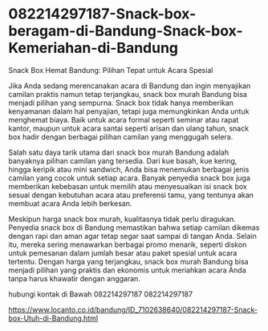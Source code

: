 # 082214297187-Snack-box-beragam-di-Bandung-Snack-box-Kemeriahan-di-Bandung
Snack Box Hemat Bandung: Pilihan Tepat untuk Acara Spesial

Jika Anda sedang merencanakan acara di Bandung dan ingin menyajikan camilan praktis namun tetap terjangkau, snack box murah Bandung bisa menjadi pilihan yang sempurna. Snack box tidak hanya memberikan kenyamanan dalam hal penyajian, tetapi juga memungkinkan Anda untuk menghemat biaya. Baik untuk acara formal seperti seminar atau rapat kantor, maupun untuk acara santai seperti arisan dan ulang tahun, snack box hadir dengan berbagai pilihan camilan yang menggugah selera.

Salah satu daya tarik utama dari snack box murah Bandung adalah banyaknya pilihan camilan yang tersedia. Dari kue basah, kue kering, hingga keripik atau mini sandwich, Anda bisa menemukan berbagai jenis camilan yang cocok untuk setiap acara. Banyak penyedia snack box juga memberikan kebebasan untuk memilih atau menyesuaikan isi snack box sesuai dengan kebutuhan acara atau preferensi tamu, yang tentunya akan membuat acara Anda lebih berkesan.

Meskipun harga snack box murah, kualitasnya tidak perlu diragukan. Penyedia snack box di Bandung memastikan bahwa setiap camilan dikemas dengan rapi dan aman agar tetap segar saat sampai di tangan Anda. Selain itu, mereka sering menawarkan berbagai promo menarik, seperti diskon untuk pemesanan dalam jumlah besar atau paket spesial untuk acara tertentu. Dengan harga yang terjangkau, snack box murah Bandung bisa menjadi pilihan yang praktis dan ekonomis untuk meriahkan acara Anda tanpa harus khawatir dengan anggaran.

hubungi kontak di Bawah 082214297187 082214297187

https://www.locanto.co.id/bandung/ID_7102638640/082214297187-Snack-box-Utuh-di-Bandung.html
